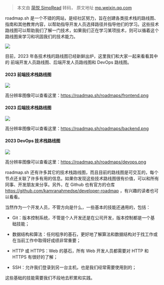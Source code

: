 > 本文由 [简悦 SimpRead](http://ksria.com/simpread/) 转码， 原文地址 [mp.weixin.qq.com](https://mp.weixin.qq.com/s/0OX7Qz7tP7czXqsJyvTf6A)

roadmap.sh 是一个不错的网站，是经社区努力，旨在创建各类技术栈的路线图、指南和其他教育内容，以帮助指导开发人员选择路径并指导他们的学习。这些技术路线图可以帮助我们了解一门技术，如果我们正在学习某项技术，则可以循着这个路线图来学习和巩固我们的技术能力。

![](https://mmbiz.qpic.cn/mmbiz_png/3QD99b9DjVHqWt315IhKpptcJBPKHBTic9RYMibJz1qXibicDa9f5gIUoNohWibQhia6icCWfbov8vTLqsXZvZY3POzLw/640?wx_fmt=png)

目前，2023 年各技术栈的路线图已经新鲜出炉，这里我们和大家一起来看看其中的 前端开发人员路线图、后端开发人员路线图和 DevOps 路线图。

#### 2023 前端技术栈路线图

![](https://mmbiz.qpic.cn/mmbiz_png/3QD99b9DjVHqWt315IhKpptcJBPKHBTicGFAIXtlk3At31gUjtWCte7wrHHgCQeCGyvGzRT3Gw87xIjx6UKEpPw/640?wx_fmt=png)

高分辨率图像可以查看这里：https://roadmap.sh/roadmaps/frontend.png

#### 2023 后端技术栈路线图

![](https://mmbiz.qpic.cn/mmbiz_png/3QD99b9DjVHqWt315IhKpptcJBPKHBTic5mt1JPqaewwP8aZUmIYv6rlJ1Hl7xPuw6JnSb96DUNbpEqzseSOc0w/640?wx_fmt=png)

高分辨率图像可以查看这里：https://roadmap.sh/roadmaps/backend.png

#### 2023 DevOps 技术栈路线图

![](https://mmbiz.qpic.cn/mmbiz_png/3QD99b9DjVHqWt315IhKpptcJBPKHBTicN4jTCykqvwRX5Sibk09CmrGAzN3YyEBCkg2TOXb9jiagYrJMQD7iaLH2g/640?wx_fmt=png)

高分辨率图像可以查看这里：https://roadmap.sh/roadmaps/devops.png

roadmap.sh 还有许多其它的技术栈路线图，而且目前的路线图是可交互的，每个节点还关联了许多有用的信息。如果你发现这些技术路线图很有价值，可以和所有同事、开发朋友来分享。另外，在 Github 也有官方的仓库 https://github.com/kamranahmedse/developer-roadmap ，有兴趣的读者也可以看看。

当然作为一个开发人员，不管方向是什么，一些基本的技能还通用的，包括：

*   Git：版本控制系统，不管是个人开发还是在公司开发，版本控制都是一个基础技能；
    
*   数据结构和算法：任何程序的基石，更好地了解算法和数据结构对于找工作或在当前工作中取得好成绩非常重要；
    
*   HTTP 或 HTTPS：Web 的基石，所有 Web 开发人员都需要对 HTTP 和 HTTPS 有很好的了解；
    
*   SSH：允许我们登录到另一台主机，也是我们经常需要使用到的；
    

这些基础的技能需要我们不段地去积累和实践。
